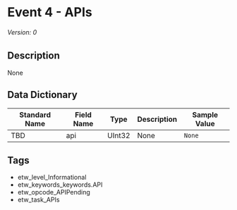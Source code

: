# Event 4 - APIs
###### Version: 0

## Description
None

## Data Dictionary
|Standard Name|Field Name|Type|Description|Sample Value|
|---|---|---|---|---|
|TBD|api|UInt32|None|`None`|

## Tags
* etw_level_Informational
* etw_keywords_keywords.API
* etw_opcode_APIPending
* etw_task_APIs